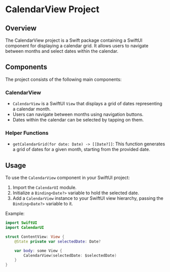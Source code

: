 
# CalendarView Project

## Overview
The CalendarView project is a Swift package containing a SwiftUI component for displaying a calendar grid. It allows users to navigate between months and select dates within the calendar.

## Components
The project consists of the following main components:

### CalendarView
- `CalendarView` is a SwiftUI `View` that displays a grid of dates representing a calendar month.
- Users can navigate between months using navigation buttons.
- Dates within the calendar can be selected by tapping on them.

### Helper Functions
- `getCalendarGrid(for date: Date) -> [[Date?]]`: This function generates a grid of dates for a given month, starting from the provided date.

## Usage
To use the `CalendarView` component in your SwiftUI project:
1. Import the `CalendarUI` module.
2. Initialize a `Binding<Date?>` variable to hold the selected date.
3. Add a `CalendarView` instance to your SwiftUI view hierarchy, passing the `Binding<Date?>` variable to it.

Example:
```swift
import SwiftUI
import CalendarUI

struct ContentView: View {
    @State private var selectedDate: Date?

    var body: some View {
        CalendarView(selectedDate: $selectedDate)
    }
}

